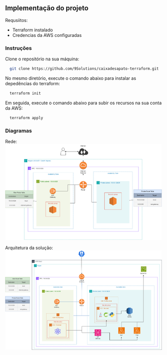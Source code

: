 ## Implementação do projeto

Requsiitos:
- Terraform instalado
- Credencias da AWS configuradas

### Instruções
Clone o repositório na sua máquina:
```bash
  git clone https://github.com/9Solutions/caixadesapato-terraform.git
```

No mesmo diretório, execute o comando abaixo para instalar as depedências do terraform:
```bash
  terraform init
```

Em seguida, execute o comando abaixo para subir os recursos na sua conta da AWS:
```bash
  terraform apply
```

### Diagramas
Rede:
![Diagrama de Rede](https://github.com/9Solutions/caixadesapato-terraform/blob/main/diagrama-de-rede.drawio%20(1).png)

Arquitetura da solução:
![Diagrama de Rede](https://github.com/9Solutions/caixadesapato-terraform/blob/main/arquitetura-projeto-mescla-arquitetura.drawio.png)
